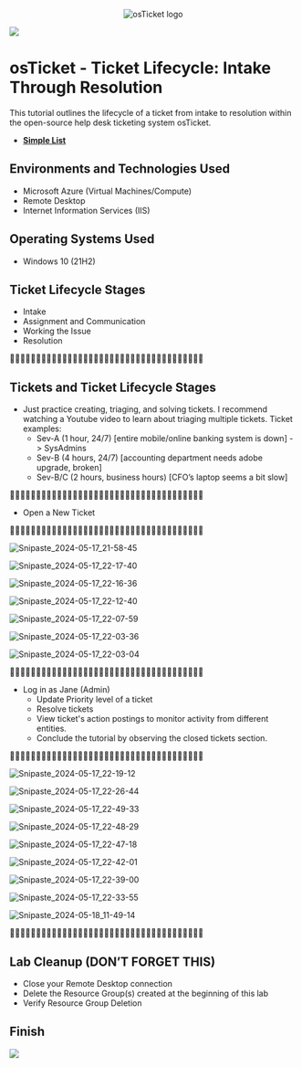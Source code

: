 
<p align="center">
<img src="https://i.imgur.com/Clzj7Xs.png" alt="osTicket logo"/>
</p>

![](https://i.imgur.com/waxVImv.png)

<h1>osTicket - Ticket Lifecycle: Intake Through Resolution</h1>
This tutorial outlines the lifecycle of a ticket from intake to resolution within the open-source help desk ticketing system osTicket.<br />

- [<b>Simple List</b>](https://docs.google.com/document/d/1JfsM1LRBu6UfCGy1wkADmG3cRzhmuzEoTLt9BRisgQ4/edit?usp=sharing)

<h2>Environments and Technologies Used</h2>

- Microsoft Azure (Virtual Machines/Compute)
- Remote Desktop
- Internet Information Services (IIS)

<h2>Operating Systems Used </h2>

- Windows 10</b> (21H2)

<h2>Ticket Lifecycle Stages</h2>

- Intake
- Assignment and Communication
- Working the Issue
- Resolution

🔻🔻🔻🔻🔻🔻🔻🔻🔻🔻🔻🔻🔻🔻🔻🔻🔻🔻🔻🔻🔻🔻🔻🔻🔻🔻🔻🔻🔻🔻🔻🔻🔻🔻🔻🔻🔻

<h2>Tickets and Ticket Lifecycle Stages</h2>

- Just practice creating, triaging, and solving tickets. I recommend watching a Youtube video to learn about triaging multiple tickets.
Ticket examples:
  - Sev-A (1 hour, 24/7) [entire mobile/online banking system is down] -> SysAdmins
  - Sev-B (4 hours, 24/7) [accounting department needs adobe upgrade, broken]
  - Sev-B/C (2 hours, business hours) [CFO’s laptop seems a bit slow]

🔻🔻🔻🔻🔻🔻🔻🔻🔻🔻🔻🔻🔻🔻🔻🔻🔻🔻🔻🔻🔻🔻🔻🔻🔻🔻🔻🔻🔻🔻🔻🔻🔻🔻🔻🔻🔻

- Open a New Ticket

🔻🔻🔻🔻🔻🔻🔻🔻🔻🔻🔻🔻🔻🔻🔻🔻🔻🔻🔻🔻🔻🔻🔻🔻🔻🔻🔻🔻🔻🔻🔻🔻🔻🔻🔻🔻🔻

![Snipaste_2024-05-17_21-58-45](https://github.com/AGZ2789/ticket-lifecycle/assets/84995125/453f7694-0fe4-4d37-995f-08309a21f5b4)

![Snipaste_2024-05-17_22-17-40](https://github.com/AGZ2789/ticket-lifecycle/assets/84995125/92d7d695-641a-4a6f-a313-607f8f9f6c79)

![Snipaste_2024-05-17_22-16-36](https://github.com/AGZ2789/ticket-lifecycle/assets/84995125/ab710985-b263-43cd-b69d-5c54be6ce57a)

![Snipaste_2024-05-17_22-12-40](https://github.com/AGZ2789/ticket-lifecycle/assets/84995125/3abb540d-7327-4244-8080-781935458bd5)

![Snipaste_2024-05-17_22-07-59](https://github.com/AGZ2789/ticket-lifecycle/assets/84995125/260b3348-db32-4617-b66c-c6913f7b90c8)

![Snipaste_2024-05-17_22-03-36](https://github.com/AGZ2789/ticket-lifecycle/assets/84995125/e88e33ec-3bb8-453a-8832-787e91032b62)

![Snipaste_2024-05-17_22-03-04](https://github.com/AGZ2789/ticket-lifecycle/assets/84995125/0650acfd-504b-462f-9af8-84d24e8bdad0)

🔻🔻🔻🔻🔻🔻🔻🔻🔻🔻🔻🔻🔻🔻🔻🔻🔻🔻🔻🔻🔻🔻🔻🔻🔻🔻🔻🔻🔻🔻🔻🔻🔻🔻🔻🔻🔻

- Log in as Jane (Admin)
  - Update Priority level of a ticket
  - Resolve tickets
  - View ticket's action postings to monitor activity from different entities.
  - Conclude the tutorial by observing the closed tickets section.
 
🔻🔻🔻🔻🔻🔻🔻🔻🔻🔻🔻🔻🔻🔻🔻🔻🔻🔻🔻🔻🔻🔻🔻🔻🔻🔻🔻🔻🔻🔻🔻🔻🔻🔻🔻🔻🔻

![Snipaste_2024-05-17_22-19-12](https://github.com/AGZ2789/ticket-lifecycle/assets/84995125/00bdd556-1530-426d-ad6b-aaee043a969e)

![Snipaste_2024-05-17_22-26-44](https://github.com/AGZ2789/ticket-lifecycle/assets/84995125/2f7fcc5f-6af4-4d8e-a8e5-8b1237a15217)

![Snipaste_2024-05-17_22-49-33](https://github.com/AGZ2789/ticket-lifecycle/assets/84995125/d537239f-1b49-42c6-894f-f0f3232a4be5)

![Snipaste_2024-05-17_22-48-29](https://github.com/AGZ2789/ticket-lifecycle/assets/84995125/cb775ce3-568f-4e53-983d-ec66d30e4468)

![Snipaste_2024-05-17_22-47-18](https://github.com/AGZ2789/ticket-lifecycle/assets/84995125/dfe8d632-6c72-48de-8ec6-b81fdd974965)

![Snipaste_2024-05-17_22-42-01](https://github.com/AGZ2789/ticket-lifecycle/assets/84995125/7ae022ca-dfef-42ba-8f51-c35cc8b02898)

![Snipaste_2024-05-17_22-39-00](https://github.com/AGZ2789/ticket-lifecycle/assets/84995125/4e19a3ed-8223-4b6c-adc0-be5c33afc797)

![Snipaste_2024-05-17_22-33-55](https://github.com/AGZ2789/ticket-lifecycle/assets/84995125/2f9bc52d-65f9-47db-b29b-0a1bcb96b054)

![Snipaste_2024-05-18_11-49-14](https://github.com/AGZ2789/ticket-lifecycle/assets/84995125/ea61ffa6-3b00-41b6-941b-6c30db0673d2)

🔻🔻🔻🔻🔻🔻🔻🔻🔻🔻🔻🔻🔻🔻🔻🔻🔻🔻🔻🔻🔻🔻🔻🔻🔻🔻🔻🔻🔻🔻🔻🔻🔻🔻🔻🔻🔻

<h2>Lab Cleanup (DON’T FORGET THIS)</h2>

- Close your Remote Desktop connection
- Delete the Resource Group(s) created at the beginning of this lab
- Verify Resource Group Deletion

<h2>Finish</h2>

![](https://i.imgur.com/waxVImv.png)


